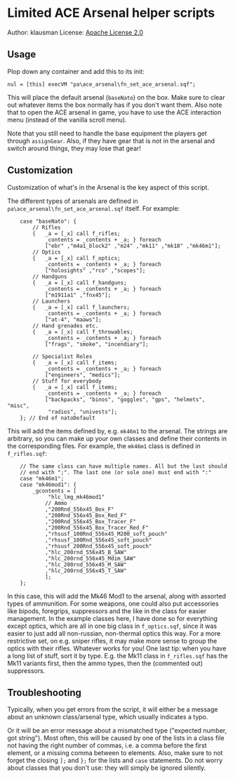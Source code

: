 # Limited ACE Arsenal helper scripts

Author: klausman
License: [Apache License 2.0](https://www.apache.org/licenses/LICENSE-2.0)

## Usage

Plop down any container and add this to its init:

```sqf
nul = [this] execVM "pa\ace_arsenal\fn_set_ace_arsenal.sqf";
```

This will place the default arsenal (`baseNato`) on the box. Make sure to
clear out whatever items the box normally has if you don't want them. Also
note that to open the ACE arsenal in game, you have to use the ACE interaction
menu (instead of the vanilla scroll menu).

Note that you still need to handle the base equipment the players get through
`assignGear`. Also, if they have gear that is not in the arsenal and switch
around things, they may lose that gear!

## Customization

Customization of what's in the Arsenal is the key aspect of this script.

The different types of arsenals are defined in
`pa\ace_arsenal\fn_set_ace_arsenal.sqf` itself. For example:

```sqf
    case "baseNato": {
        // Rifles
        {   _a = [_x] call f_rifles; 
            _contents = _contents + _a; } foreach 
            ["ebr" ,"m4a1_block2" ,"m24" ,"mk11" ,"mk18" ,"mk46m1"];
        // Optics
        {   _a = [_x] call f_optics; 
            _contents = _contents + _a; } foreach 
            ["holosights" ,"rco" ,"scopes"];
        // Handguns
        {   _a = [_x] call f_handguns; 
            _contents = _contents + _a; } foreach 
            ["m1911a1" ,"fnx45"];
        // Launchers
        {   _a = [_x] call f_launchers; 
            _contents = _contents + _a; } foreach 
            ["at-4", "maaws"];
        // Hand grenades etc.
        {   _a = [_x] call f_throwables; 
            _contents = _contents + _a; } foreach 
            ["frags", "smoke", "incendiary"];

        // Specialist Roles
        {   _a = [_x] call f_items; 
            _contents = _contents + _a; } foreach
            ["engineers", "medics"];
        // Stuff for everybody
        {   _a = [_x] call f_items; 
            _contents = _contents + _a; } foreach
            ["backpacks", "binos", "goggles", "gps", "helmets", "misc",
             "radios", "univests"];
    }; // End of natoDefault
```

This will add the items defined by, e.g. `mk46m1` to the arsenal. The strings
are arbitrary, so you can make up your own classes and define their contents
in the corresponding files. For example, the `mk46m1` class is defined in
`f_rifles.sqf`:


```sqf
    // The same class can have multiple names. All but the last should
    // end with ";". The last one (or sole one) must end with ":"
    case "mk46m1";
    case "mk46mod1": {
        _gcontents = [
             "hlc_lmg_mk46mod1"
            // Ammo
            ,"200Rnd_556x45_Box_F"
            ,"200Rnd_556x45_Box_Red_F"
            ,"200Rnd_556x45_Box_Tracer_F"
            ,"200Rnd_556x45_Box_Tracer_Red_F"
            ,"rhsusf_100Rnd_556x45_M200_soft_pouch"
            ,"rhsusf_100Rnd_556x45_soft_pouch"
            ,"rhsusf_200Rnd_556x45_soft_pouch"
            ,"hlc_200rnd_556x45_B_SAW"
            ,"hlc_200rnd_556x45_Mdim_SAW"
            ,"hlc_200rnd_556x45_M_SAW"
            ,"hlc_200rnd_556x45_T_SAW"
            ];
    };
```

In this case, this will add the Mk46 Mod1 to the arsenal, along with assorted
types of ammunition. For some weapons, one could also put accessories like
bipods, foregrips, suppressors and the like in the class for easier
management. In the example classes here, I have done so for everything except
optics, which are all in one big class in `f_optics.sqf`, since it was easier
to just add all non-russian, non-thermal optics this way. For a more
restrictive set, on e.g. sniper rifles, it may make more sense to group the
optics with their rifles. Whatever works for you! One last tip: when you have
a long list of stuff, sort it by type. E.g. the Mk11 class in `f_rifles.sqf`
has the Mk11 variants first, then the ammo types, then the (commented out)
suppressors. 

## Troubleshooting

Typically, when you get errors from the script, it will either be a message
about an unknown class/arsenal type, which usually indicates a typo.

Or it will be an error message about a mismatched type ("expected number, got
string"). Most often, this will be caused by one of the lists in a class file
not having the right number of commas, i.e. a comma before the first element,
or a missing comma between to elements. Also, make sure to not forget the
closing `];` and `};` for the lists and `case` statements. Do not worry about
classes that you don't use: they will simply be ignored silently.
